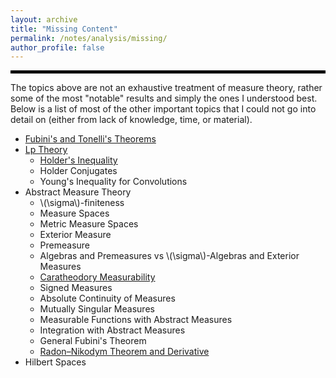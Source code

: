 ```yaml
---
layout: archive
title: "Missing Content"
permalink: /notes/analysis/missing/
author_profile: false
--- 
```

<hr style="border: 2px solid black;">
The topics above are not an exhaustive treatment of measure theory, rather some of the most "notable" results and simply the ones I understood best. Below is a list of most of the other important topics that I could not go into detail on (either from lack of knowledge, time, or material).

- [Fubini's and Tonelli's Theorems](https://en.wikipedia.org/wiki/Fubini%27s_theorem)
- [Lp Theory](https://en.wikipedia.org/wiki/Lp_space)
  - [Holder's Inequality](https://en.wikipedia.org/wiki/H%C3%B6lder%27s_inequality)
  - Holder Conjugates
  - Young's Inequality for Convolutions
- Abstract Measure Theory
  - \\(\sigma\\)-finiteness
  - Measure Spaces
  - Metric Measure Spaces
  - Exterior Measure
  - Premeasure
  - Algebras and Premeasures vs \\(\sigma\\)-Algebras and Exterior Measures
  - [Caratheodory Measurability](https://en.wikipedia.org/wiki/Carath%C3%A9odory%27s_criterion)
  - Signed Measures
  - Absolute Continuity of Measures
  - Mutually Singular Measures
  - Measurable Functions with Abstract Measures
  - Integration with Abstract Measures
  - General Fubini's Theorem
  - [Radon–Nikodym Theorem and Derivative](https://en.wikipedia.org/wiki/Radon%E2%80%93Nikodym_theorem)
- Hilbert Spaces
